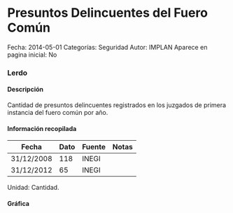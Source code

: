 Presuntos Delincuentes del Fuero Común
=====

Fecha: 2014-05-01
Categorías: Seguridad
Autor: IMPLAN
Aparece en pagina inicial: No

### Lerdo

#### Descripción

Cantidad de presuntos delincuentes registrados en los juzgados de primera instancia del fuero común por año.

#### Información recopilada

<table class="table table-hover table-bordered matriz">
  <thead>
    <tr><th>Fecha</th><th>Dato</th><th>Fuente</th><th>Notas</th></tr>
  </thead>
  <tbody>
    <tr><td class="centrado">31/12/2008</td><td class="derecha">118</td><td>INEGI</td><td></td></tr>
    <tr><td class="centrado">31/12/2012</td><td class="derecha">65</td><td>INEGI</td><td></td></tr>
  </tbody>
</table>

Unidad: Cantidad.

#### Gráfica

<div id="Morrisoiooxmzq" class="grafica"></div>
  <!-- JAVASCRIPT DE LA GRAFICA EN Morrisoiooxmzq -->
  <script>
  new Morris.Line({
    element: 'Morrisoiooxmzq',
    data: [
      { fecha: '2008-12-31', dato: 118 },
      { fecha: '2012-12-31', dato: 65 }
    ],
    xkey: 'fecha',
    ykeys: ['dato'],
    labels: ['Dato'],
    lineColors: ['#FF5B02'],
    xLabelFormat: function(d) {
      return d.getDate()+'/'+(d.getMonth()+1)+'/'+d.getFullYear();
    },
    dateFormat: function (ts) {
      var d = new Date(ts);
      return d.getDate() + '/' + (d.getMonth() + 1) + '/' + d.getFullYear();
    }
  });
  </script>
